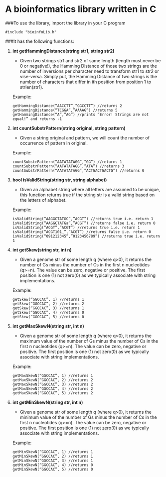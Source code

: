 
A bioinformatics library written in C
===

###To use the library, import the library in your C program
```
#include "bioinfoLib.h"
```

###It has the following functions: 

1. **int getHammingDistance(string str1, string str2)**
	* <p>Given two strings str1 and str2 of same length (length must never be 0 or negative!), the Hamming Distance of those two strings are the number of inversions per character need to transform str1 to str2 or vise-versa. Simply put, the Hamming Distance of two strings is the number of characters that differ in ith position from position 1 to strlen(str1).</p>
  
	Example:
	```
	getHammingDistance(“AACCTT”,”GGCCTT”) //returns 2
	getHammingDistance(“TCGGA”,”AAAAG”) //returns 5
	getHammingDistance(“A”,”AG”) //prints “Error! Strings are not equal!” and returns -1
	```
 
2. **int countSubstrPattern(string original, string pattern)**
	* <p>Given a string original and pattern, we will count the number of occurrence of pattern in original.</p>
  
	Example:
	```
	countSubstrPattern(“AATATATAGG”,”GG”) //returns 1
	countSubstrPattern(“AATATATAGG”,”ATA”) //returns 3
	countSubstrPattern(“AATATATAGG”,”ACTGACTGACTG”) //returns 0
	```

3. **bool isValidString(string str, string alphabet)**
	* <p>Given an alphabet string where all letters are assumed to be unique, this function returns true if the string str is a valid string based on the letters of alphabet.</p>
  
	Example:
	```
	isValidString(“AAGGCTATGC”,”ACGT”) //returns true i.e. return 1
	isValidString(“AAGGCTATGa”,”ACGT”) //returns false i.e. return 0
	isValidString(“ACGT”,”ACGT”) //returns true i.e. return 1
	isValidString(“ACGT101_”,”ACGT”) //returns false i.e. return 0
	isValidString(“091212345”,”0123456789”) //returns true i.e. return 1
	```

4. **int getSkew(string str, int n)**
	* <p>Given a genome str of some length q (where q>0), it returns the number of Gs minus the number of Cs in the first n nucleotides (q>=n). The value can be zero, negative or positive. The first position is one (1) not zero(0) as we typically associate with string implementations.</p>
  
	Example:
	```
	getSkew(“GGCCAC”, 1) //returns 1
	getSkew(“GGCCAC”, 2) //returns 2
	getSkew(“GGCCAC”, 3) //returns 1
	getSkew(“GGCCAC”, 4) //returns 0
	getSkew(“GGCCAC”, 5) //returns 0
	```

5. **int getMaxSkewN(string str, int n)**
	* <p>Given a genome str of some length q (where q>0), it returns the maximum value of the number of Gs minus the number of Cs in the first n nucleotides (q>=n). The value can be zero, negative or positive. The first position is one (1) not zero(0) as we typically associate with string implementations.</p>

	Example:
	```
	getMaxSkewN(“GGCCAC”, 1) //returns 1
	getMaxSkewN(“GGCCAC”, 2) //returns 2
	getMaxSkewN(“GGCCAC”, 3) //returns 2
	getMaxSkewN(“GGCCAC”, 4) //returns 2
	getMaxSkewN(“GGCCAC”, 5) //returns 2
	```

6. **int getMinSkewN(string str, int n)**
	* <p>Given a genome str of some length q (where q>0), it returns the minimum value of the number of Gs minus the number of Cs in the first n nucleotides (q>=n). The value can be zero, negative or positive. The first position is one (1) not zero(0) as we typically associate with string implementations.</p>

	Example:
	```
	getMinSkewN(“GGCCAC”, 1) //returns 1
	getMinSkewN(“GGCCAC”, 2) //returns 1
	getMinSkewN(“GGCCAC”, 3) //returns 1
	getMinSkewN(“GGCCAC”, 4) //returns 0
	getMinSkewN(“GGCCAC”, 5) //returns 0
	```
